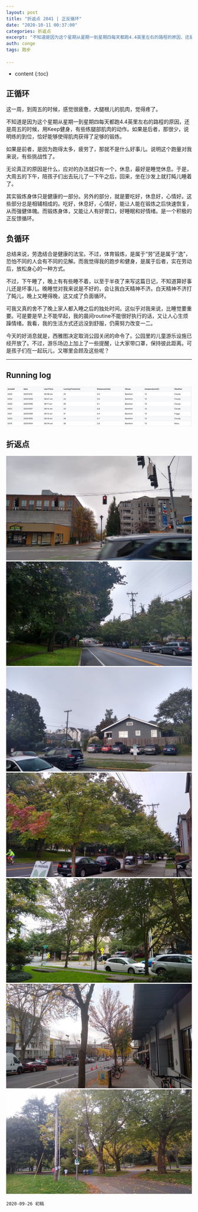 ```yaml
---
layout: post
title: "折返点 2041 | 正反循环"
date: "2020-10-11 00:37:00"
categories: 折返点
excerpt: "不知道是因为这个星期从星期一到星期四每天都跑4.4英里左右的路程的原因，还是周五的时候，用Keep健身，有些练腿部肌肉的动作..."
auth: conge
tags: 跑步

---
```

* content
{:toc}

## 正循环

这一周，到周五的时候，感觉很疲惫，大腿根儿的肌肉，觉得疼了。

不知道是因为这个星期从星期一到星期四每天都跑4.4英里左右的路程的原因，还是周五的时候，用Keep健身，有些练腿部肌肉的动作。如果是后者，那很少，说明练的到位，恰好能够使得肌肉获得了足够的锻炼。

如果是前者，是因为跑得太多，疲劳了，那就不是什么好事儿。说明这个跑量对我来说，有些挑战性了。

无论真正的原因是什么，应对的办法就只有一个，休息，最好是睡觉休息。于是，大周五的下午，陪孩子们出去玩儿了一下午之后，回来，坐在沙发上就打盹儿睡着了。

其实锻炼身体只是健康的一部分。另外的部分，就是要吃好，休息好，心情好。这些部分总是相辅相成的。吃好，休息好，心情好，能让人能在锻炼之后快速恢复，从而强健体魄。而锻炼身体，又能让人有好胃口，好睡眠和好情绪。是一个积极的正反馈循环。

## 负循环

总结来说，劳逸结合是健康的法宝。不过，体育锻炼，是属于“劳”还是属于“逸”，恐怕不同的人会有不同的见解。而我觉得我的跑步和健身，是属于后者，实在劳动后，放松身心的一种方式。

不过，下午睡了，晚上有有些睡不着，以至于半夜了来写这篇日记，不知道算好事儿还是坏事儿。晚睡觉对我来说是不好的，会让我白天精神不济。白天精神不济打了盹儿，晚上又睡得晚，这又成了负面循环。

可我又真的舍不了晚上家人都入睡之后的独处时间。这似乎对我来说，比睡觉要重要。可是要是早上不能早起，我的晨间routine不能很好执行的话，又让人心生烦躁情绪。我看，我的生活方式还远没到舒服，仍需努力改变一二。

今天的好消息就是，西雅图决定取消公园关闭的命令了。公园里的儿童游乐设施已经开放了。不过，游乐场边上加上了一些提醒，让大家带口罩，保持彼此距离。可是孩子们在一起玩儿，又哪里会顾及这些呢？

----

## Running log

![Running log, week 41, 2020](/assets/images/折返点/2020_wk41.png)

## 折返点

![20201004.jpg](/assets/images/折返点/20201004.jpg)  
![20201005.jpg](/assets/images/折返点/20201005.jpg)  
![20201006.jpg](/assets/images/折返点/20201006.jpg)  
![20201007.jpg](/assets/images/折返点/20201007.jpg)  
![20201008.jpg](/assets/images/折返点/20201008.jpg)  
![20201009.jpg](/assets/images/折返点/20201009.jpg)  
![20201010.jpg](/assets/images/折返点/20201010.jpg)

```
2020-09-26 初稿
```
